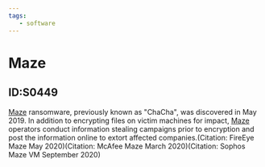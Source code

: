 ```yaml
---
tags:
   - software
---
```

# Maze
## ID:S0449
[Maze](software/S0449) ransomware, previously known as "ChaCha", was discovered in May 2019. In addition to encrypting files on victim machines for impact, [Maze](software/S0449) operators conduct information stealing campaigns prior to encryption and post the information online to extort affected companies.(Citation: FireEye Maze May 2020)(Citation: McAfee Maze March 2020)(Citation: Sophos Maze VM September 2020)
